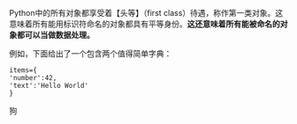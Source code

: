 Python中的所有对象都享受着【头等】（first class）待遇，称作第一类对象。这意味着所有能用标识符命名的对象都具有平等身份。**这还意味着所有能被命名的对象都可以当做数据处理。**

例如，下面给出了一个包含两个值得简单字典：

```
items={
'number':42,
'text':'Hello World'
}
```

狗

